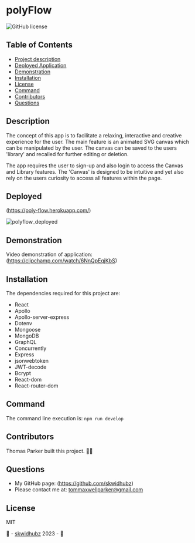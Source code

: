 
# polyFlow 
![GitHub license](https://img.shields.io/badge/license-MIT-blue)          
## Table of Contents                      
- [Project description](#description)
- [Deployed Application](#deployed)
- [Demonstration](#demonstration)
- [Installation](#installation)
- [License](#license)
- [Command](#command)
- [Contributors](#contributors)
- [Questions](#questions)
## Description
The concept of this app is to facilitate a relaxing, interactive and creative experience for the user. The main feature is an animated SVG canvas which can be manipulated by the user. The canvas can be saved to the users 'library' and recalled for further editing or deletion. 

The app requires the user to sign-up and also login to access the Canvas and Library features.
The 'Canvas' is designed to be intuitive and yet also rely on the users curiosity to access all features within the page.

## Deployed
(https://poly-flow.herokuapp.com/)

![polyflow_deployed](https://github.com/skwidhubz/poly-flow/assets/81959922/a2d25a6e-5660-4b88-90bc-514f583d415e)

## Demonstration
Video demonstration of application:
(https://clipchamp.com/watch/6NnQpEqjKbS)

## Installation
The dependencies required for this project are:
<html>
<ul>
  <li>React</li>
  <li>Apollo</li>
  <li>Apollo-server-express</li>
  <li>Dotenv</li>
  <li>Mongoose</li>
  <li>MongoDB</li>
  <li>GraphQL</li>
  <li>Concurrently</li>
  <li>Express</li>
  <li>jsonwebtoken</li>
  <li>JWT-decode</li>
  <li>Bcrypt</li>
  <li>React-dom</li>
  <li>React-router-dom</li>
</ul>
 </html>

## Command
The command line execution is: `npm run develop`

## Contributors
Thomas Parker built this project. 🦑💾

## Questions
- My GitHub page: (https://github.com/skwidhubz)
- Please contact me at: tommaxwellparker@gmail.com
## License
MIT



🤍 - [skwidhubz](https://github.com/skwidhubz) 2023 - 🤍


